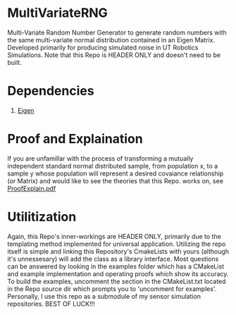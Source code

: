 # MultiVariateRNG
 Multi-Variate Random Number Generator to generate random numbers with the same multi-variate normal distribution contained in an Eigen Matrix. Developed primarily for producing simulated noise in UT Robotics Simulations. Note that this Repo is HEADER ONLY and doesn't need to be built.

 # Dependencies 
 1. [Eigen](https://eigen.tuxfamily.org/index.php?title=Main_Page)

# Proof and Explaination
If you are unfamillar with the process of transforming a mutually independent standard normal distributed sample, from population x, to 
a sample y whose population will represent a desired covaiance relationship (or Matrix) and would like to see the theories that this 
Repo. works on, see [ProofExplain.pdf](ProofExplain.pdf)

# Utilitization
Again, this Repo's inner-workings are HEADER ONLY, primarily due to the templating method implemented for universal application. Utilizing the 
repo itself is simple and linking this Repository's CmakeLists with yours (although it's unnessesary) will add the class as a library interface. Most questions can be answered by looking in the examples folder which has a CMakeList and example implementation and operating proofs which show its 
accuracy. To build the examples, uncomment the section in the CMakeList.txt located in the Repo source dir which prompts you to 'uncomment for examples'. Personally, I use this repo as a submodule of my sensor simulation repositories. BEST OF LUCK!!!
